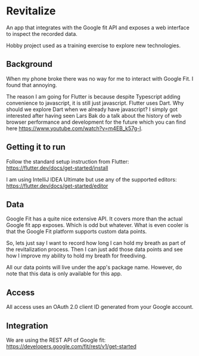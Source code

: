 # Revitalize

An app that integrates with the Google fit API and exposes a web interface to inspect the recorded data.

Hobby project used as a training exercise to explore new technologies.

## Background

When my phone broke there was no way for me to interact with Google Fit. I found that annoying.

The reason I am going for Flutter is because despite Typescript adding convenience to javascript, it is still just javascript. Flutter uses Dart. Why should we explore Dart when we already have javascript? I simply got interested after having seen Lars Bak do a talk about the history of web browser performance and development for the future which you can find here https://www.youtube.com/watch?v=m4EB_k57g-I.

## Getting it to run

Follow the standard setup instruction from Flutter: https://flutter.dev/docs/get-started/install

I am using IntelliJ IDEA Ultimate but use any of the supported editors: https://flutter.dev/docs/get-started/editor

## Data 

Google Fit has a quite nice extensive API. It covers more than the actual Google fit app exposes. Which is odd but whatever. What is even cooler is that the Google Fit platform supports custom data points. 

So, lets just say I want to record how long I can hold my breath as part of the revitalization process. Then I can just add those data points and see how I improve my ability to hold my breath for freediving.

All our data points will live under the app's package name. However, do note that this data is only available for this app.

## Access

All access uses an OAuth 2.0 client ID generated from your Google account.

## Integration

We are using the REST API of Google fit: https://developers.google.com/fit/rest/v1/get-started



